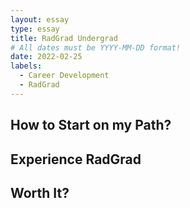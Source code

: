 ```yaml
---
layout: essay
type: essay
title: RadGrad Undergrad
# All dates must be YYYY-MM-DD format!
date: 2022-02-25
labels:
  - Career Development
  - RadGrad
---
```


## How to Start on my Path?

## Experience RadGrad

## Worth It?
